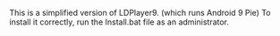 This is a simplified version of LDPlayer9. (which runs Android 9 Pie) To install it correctly, run the Install.bat file as an administrator.
